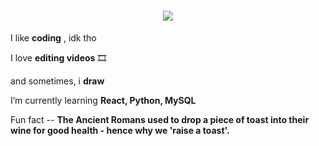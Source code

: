 <h1 align="center">
    <img src="https://readme-typing-svg.herokuapp.com?font=Inconsolata&weight=600&size=35&center=true&vCenter=true&width=500&height=70&duration=4000&pause=1000&color=5D55AE&width=435&lines=Hello+there,;Arkade+here+%3C%E2%97%95_%E2%97%95%2F%3E;Welcome..." />
</h1>

<div align="left">
 
 I like **coding** , idk tho

 I love **editing videos** 🎞️

 and sometimes, i **draw**
 
 I’m currently learning **React, Python, MySQL**
 
 Fun fact -- **The Ancient Romans used to drop a piece of toast into their wine for good health - hence why we 'raise a toast'.**

</div>





 
